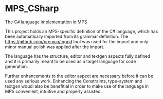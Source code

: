 # MPS_CSharp
The C# language implementation in MPS

This project holds an MPS-specific definition of the C# language, which has been automatically imported from its grammar definition.
The https://github.com/premun/ingrid tool was used for the import and only minor manual polish was applied after the import.

The language has the structure, editor and textgen aspects fully defined and it is primarily meant to be used as a target language for code generation.

Further enhancements to the editor aspect are necessary before it can be used any serious work. Enhancing the Constraints, type-system and textgen woudl also be benefitial in order to make use of the language in MPS convenient, intuitive and properly assisted.
